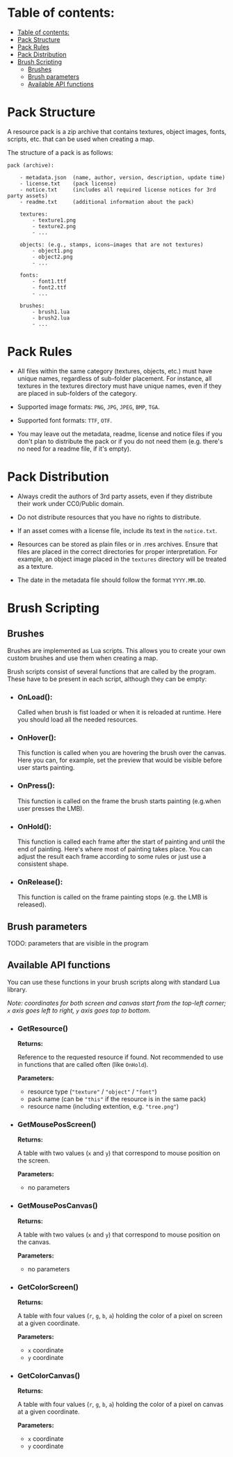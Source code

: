 # Table of contents:
- [Table of contents:](#table-of-contents)
- [Pack Structure](#pack-structure)
- [Pack Rules](#pack-rules)
- [Pack Distribution](#pack-distribution)
- [Brush Scripting](#brush-scripting)
  - [Brushes](#brushes)
  - [Brush parameters](#brush-parameters)
  - [Available API functions](#available-api-functions)

# Pack Structure

A resource pack is a zip archive that contains textures, object images,
fonts, scripts, etc. that can be used when creating a map.

The structure of a pack is as follows:
```
pack (archive):
    
    - metadata.json  (name, author, version, description, update time)
    - license.txt    (pack license)
    - notice.txt     (includes all required license notices for 3rd party assets)
    - readme.txt     (additional information about the pack)

    textures:  
        - texture1.png
        - texture2.png
        - ...

    objects: (e.g., stamps, icons—images that are not textures)
        - object1.png
        - object2.png
        - ...

    fonts:
        - font1.ttf
        - font2.ttf
        - ...
        
    brushes:
        - brush1.lua
        - brush2.lua
        - ...
```
# Pack Rules

- All files within the same category (textures, objects, etc.) must have unique names, regardless of sub-folder placement. For instance, all textures in the textures directory must have unique names, even if they are placed in sub-folders of the category. 

- Supported image formats: `PNG`, `JPG`, `JPEG`, `BMP`, `TGA`.

- Supported font formats: `TTF`, `OTF`.
    
- You may leave out the metadata, readme, license and notice files if you don't plan to distribute the pack or if you do not need them (e.g. there's no need for a readme file, if it's empty).

# Pack Distribution

- Always credit the authors of 3rd party assets, even if they distribute their work under CC0/Public domain.
      
- Do not distribute resources that you have no rights to distribute.
    
- If an asset comes with a license file, include its text in the `notice.txt`.
    
- Resources can be stored as plain files or in .rres archives. Ensure that files are placed in the correct directories for proper interpretation. For example, an object image placed in the `textures` directory will be treated as a texture.

- The date in the metadata file should follow the format `YYYY.MM.DD`.

# Brush Scripting

## Brushes

Brushes are implemented as Lua scripts. This allows you to create your own custom brushes and use them when creating a map.
    
Brush scripts consist of several functions that are called by the program. These have to be present in each script, although they can be empty:
    
- ### OnLoad():
    Called when brush is fist loaded or when it is reloaded at runtime. Here you should load all the needed resources.
                
- ### OnHover():
    This function is called when you are hovering the brush over the canvas. Here you can, for example, set the preview that would be visible before user starts painting.
                    
- ### OnPress():
    This function is called on the frame the brush starts painting (e.g.when user presses the LMB).
                    
- ### OnHold():
    This function is called each frame after the start of painting and until the end of painting. Here's where most of painting takes place. You can adjust the result each frame according to some rules or just use a consistent shape.
                    
- ### OnRelease():  
    This function is called on the frame painting stops (e.g. the LMB is released).
                    
## Brush parameters

TODO: parameters that are visible in the program
                    
## Available API functions
You can use these functions in your brush scripts along with standard Lua library.

*Note: coordinates for both screen and canvas start from the top-left corner; `x` axis goes left to right, `y` axis goes top to bottom.*

- ### GetResource()

    **Returns:**
    
    Reference to the requested resource if found. Not recommended to use in functions that are called often (like `OnHold`).

  **Parameters:**
  - resource type (`"texture"` / `"object"` / `"font"`)
  - pack name (can be `"this"` if the resource is in the same pack)
  - resource name (including extention, e.g. `"tree.png"`)

    
                        
- ### GetMousePosScreen()
  
    **Returns:**
    
    A table with two values (`x` and `y`) that correspond to mouse position on the screen.
 
    **Parameters:**
    - no parameters
                            
- ### GetMousePosCanvas()
  
    **Returns:**
    
    A table with two values (`x` and `y`) that correspond to mouse position on the canvas.
 
    **Parameters:**
    - no parameters

- ### GetColorScreen()
    **Returns:** 
    
    A table with four values (`r`, `g`, `b`, `a`) holding the color of a pixel on screen at a given coordinate.

    **Parameters:**
    - `x` coordinate
    - `y` coordinate

- ### GetColorCanvas()
    **Returns:** 
    
    A table with four values (`r`, `g`, `b`, `a`) holding the color of a pixel on canvas at a given coordinate.

    **Parameters:**
    - `x` coordinate
    - `y` coordinate